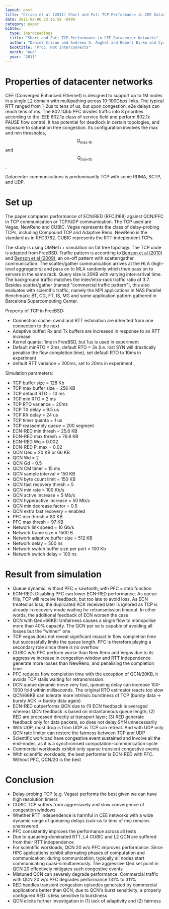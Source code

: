 ```yaml
---
layout: post
title: "Crisan et al (2011) Short and Fat: TCP Performance in CEE Datacenter Networks (HotI)"
date: 2011-08-06 23:16:59 -0400
category: paper
bibtex:
  type: inproceedings
  title: "Short and Fat: TCP Performance in CEE Datacenter Networks"
  author: "Daniel Crisan and Andreea S. Anghel and Robert Birke and Cyriel Minkenberg and Mitch Gusat"
  booktitle: "Proc. Hot Interconnects"
  month: "Aug"
  year: "2011"
---
```


# Properties of datacenter networks

CEE (Converged Enhanced Ethernet) is designed to support up to 1M nodes in a
single L2 domain with multipathing across 10-100Gbps links. The typical RTT
ranged from 1-2us to tens of us, but upon congestion, e2e delays can reach tens
of ms. The 802.1Qbb PFC divides traffic into 8 priorities according to the IEEE
802.1p class of service field and perform 802.1x PAUSE flow control. It has
potential for deadlock in certain topologies, and exposure to saturation tree
congestion. Its configuration involves the max and min thresholds,
$$Q_{\textrm{max-th}}$$ and $$Q_{\textrm{min-th}}$$.

Datacenter communications is predominantly TCP with some RDMA, SCTP, and UDP.

# Set up

The paper compares performance of ECN/RED (RFC3168) against QCN/PFC in TCP
communication or TCP/UDP communication. The TCP used are Vegas, NewReno and
CUBIC. Vegas represents the class of delay-probing TCPs, including Compound TCP
and Adaptive Reno. NewReno is the standard as in RFC3782. CUBIC represents the
RTT-independent TCPs.

The study is using OMNet++ simulation on fat tree topology. The TCP code is
adapted from FreeBSD. Traffic pattern is according to [Benson et al
(2010)](/2011-04-26-bam10-traffic "Network Traffic Characteristics of Data
Centers in the Wild") and [Benson et al (2009)](/2011-04-16-baaz09-dctraffic
"Understanding Data Center Traffic Characteristics"), an on-off pattern with
scatter/gather communication. The scatter/gather communication arrives at the
HLA (high-level aggregators) and pass on to MLA randomly which then pass on to
servers in the same rack. Query size is 20KB with varying inter-arrival time.
The background traffic matches the inter/intra-rack traffic ratio of 3:7.
Besides scatter/gather (named "commercial traffic pattern"), this also evaluates
with scientific traffic, namely the MPI applications in NAS Parallel Benchmark:
BT, CG, FT, IS, MG and some application pattern gathered in Barcelona
Supercomputing Center.

Property of TCP in FreeBSD:

  - Connection cache: cwnd and RTT estimation are inherited from one connection to the next
  - Adaptive buffer: Rx and Tx buffers are increased in response to an RTT increase
  - Kernel quanta: 1ms in FreeBSD, but 1us is used in experiment
  - Default minRTO = 2ms, default RTO = 3s (i.e. lost SYN will drastically penalise the flow completion time), set default RTO to 10ms in experiment
  - default RTT variance = 200ms, set to 20ms in experiment

Simulation parameters:

  - TCP buffer size = 128 Kb
  - TCP max buffer size = 256 KB
  - TCP default RTO = 10 ms
  - TCP min RTO = 2 ms
  - TCP RTO variance = 20ms
  - TCP TX delay = 9.5 us
  - TCP RX delay = 24 us
  - TCP timer quanta = 1 us
  - TCP reassembly queue = 200 segment
  - ECN-RED min thresh = 25.6 KB
  - ECN-RED max thresh = 76.8 KB
  - ECN-RED Wq = 0.002
  - ECN-RED P_max = 0.02
  - QCN Qeq = 20 KB or 66 KB
  - QCN Wd = 2
  - QCN Gd = 0.5
  - QCN CM timer = 15 ms
  - QCN sample interval = 150 KB
  - QCN byte count limit = 150 KB
  - QCN fast recovery thresh = 5
  - QCN min rate = 100 Kb/s
  - QCN active increase = 5 Mb/s
  - QCN hyperactive increase = 50 Mb/s
  - QCN min decrease factor = 0.5
  - QCN extra fast recovery = enabled
  - PFC min thresh = 80 KB
  - PFC max thresh = 97 KB
  - Network link speed = 10 Gb/s
  - Network frame size = 1500 B
  - Network adaptive buffer size = 512 KB
  - Network delay = 500 ns
  - Network switch buffer size per port = 100 Kb
  - Network switch delay = 100 ns

# Result from simulation

  - Queue dynamic: without PFC = sawtooth, with PFC = step function
  - ECN-RED: Disabling PFC can lower ECN-RED performance. As queue fills, TCP will receive feedback, but too late to avoid loss. As ECN treated as loss, the duplicated ACK received later is ignored as TCP is already in recovery mode waiting for retransmission timeout. In other words, the additional feedback of ECN worsen the case
  - QCN with Qed=66KB: Unfairness causes a single flow to monopolise more than 40% capacity. The QCN per se is capable of avoiding all losses but the "winner" one
  - TCP vegas does not reveal significant impact in flow completion time but successfully limits the queue length. PFC is therefore playing a secondary role since there is no overflow
  - CUBIC w/o PFC perform worse than New Reno and Vegas due to its aggressive increase in congestion window and RTT independence generate more losses than NewReno, and penalising the completion time
  - PFC reduces flow completion time with the exception of QCN/20KB, it avoids TCP stalls waiting for retransmission.
  - DCN queue dynamic move very fast, queueing delay can increase 100-1000 fold within milliseconds. The original RTO estimator reacts too slow
  - QCN/66KB can tolerate more intrinsic burstiness of TCP (bursty data -> bursty ACK -> bursty data again)
  - ECN-RED outperforms QCN due to (1) ECN feedback is averaged whereas QCN feedback is based on instantaneous queue length; (2) RED are processed directly at transport layer; (3) RED generate feedback only for data packets, so does not delay SYN unnecessarily
  - With UDP, most drop is from UDP as TCP can retreat. And with UDP only QCN rate limiter can restore the fairness between TCP and UDP
  - Scientific workload have congestive event sustained and involve all the end-nodes, as it is a synchronised computation-communication cycle
  - Commercial workloads exhibit only sparse transient congestive events
  - WIth scientific workloads, the best performer is ECN-RED with PFC. Without PFC, QCN/20 is the best

# Conclusion

  - Delay-probing TCP (e.g. Vegas) performs the best given we can have high resolution timers
  - CUBIC TCP suffers from aggressively and slow convergence of congestion windows
  - Whether RTT independence is harmful in CEE networks with a wide dynamic range of queueing delays (sub-us to tens of ms) remains unanswered
  - PFC consistently improves the performance across all tests
  - Due to queueing-dominated RTT, L4 CUBIC and L2 QCN are suffered from their RTT independence
  - For scientific workloads, QCN 20 w/o PFC improves performance. Since HPC applications exhibit alternating phases of computation and communication; during communication, typically all nodes start communicating quasi-simultaneously. The aggressive Qed set point in QCN 20 effectively mitigates such congestive events
  - Mistuned QCN can severely degrade performance: Commercial traffic with QCN 20 w/o PFC degrades performance 131% to 311%
  - RED handles transient congestion episodes generated by commercial applications better than QCN, due to QCN's burst sensitivity; a properly configured RED is less sensitive to burstiness
  - QCN elicits further investigation in (1) lack of adaptivity and (2) fairness
